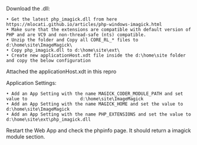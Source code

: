 Download the .dll:

	• Get the latest php_imagick.dll from here https://mlocati.github.io/articles/php-windows-imagick.html
	• Make sure that the extensions are compatible with default version of PHP and are VC9 and non-thread-safe (nts) compatible.
	• Unzip the folder and Copy all CORE_RL_* files to d:\home\site\ImageMagick\
	• Copy php_imagick.dll to d:\home\site\ext\ 
	• Create new applicationHost.xdt file inside the d:\home\site folder and copy the below configuration
	
Attached the applicationHost.xdt in this repro

Application Settings:

	• Add an App Setting with the name MAGICK_CODER_MODULE_PATH and set value to 		   			d:\home\site\ImageMagick
	• Add an App Setting with the name MAGICK_HOME and set the value to 			 				d:\home\site\ImageMagick
	• Add an App Setting with the name PHP_EXTENSIONS and set the value to 							d:\home\site\ext\php_imagick.dll

Restart the Web App and check the phpinfo page. It should return a imagick module section.
	

	